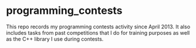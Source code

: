 programming_contests
====================

This repo records my programming contests activity since April 2013. It also includes tasks from past competitions that I do for training purposes as well as the C++ library I use during contests.
